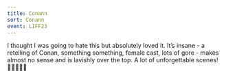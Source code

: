 ```yaml
---
title: Conann
sort: Conann
event: LIFF23
---
```

I thought I was going to hate this but absolutely loved it. It’s insane - a retelling of Conan, something something, female cast, lots of gore - makes almost no sense and is lavishly over the top. A lot of unforgettable scenes! 🐶🐶🐶🐶🐶
